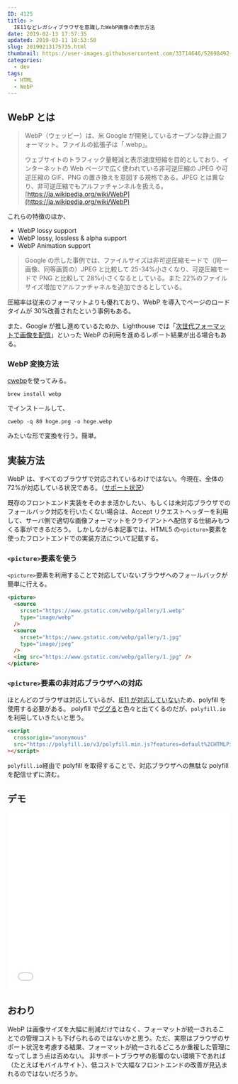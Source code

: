 ```yaml
---
ID: 4125
title: >
  IE11などレガシィブラウザを意識したWebP画像の表示方法
date: 2019-02-13 17:57:35
updated: 2019-03-11 10:53:50
slug: 20190213175735.html
thumbnail: https://user-images.githubusercontent.com/33714646/52698492-e8ee5e80-2fb6-11e9-875d-4196c1cc31df.png
categories:
  - dev
tags:
  - HTML
  - WebP
---
```


## WebP とは

> WebP（ウェッピー）は、米 Google が開発しているオープンな静止画フォーマット。ファイルの拡張子は「.webp」。
>
> ウェブサイトのトラフィック量軽減と表示速度短縮を目的としており、インターネットの Web ページで広く使われている非可逆圧縮の JPEG や可逆圧縮の GIF、PNG の置き換えを意図する規格である。JPEG とは異なり、非可逆圧縮でもアルファチャンネルを扱える。
> [https://ja.wikipedia.org/wiki/WebP](https://ja.wikipedia.org/wiki/WebP)

これらの特徴のほか、

- WebP lossy support
- WebP lossy, lossless & alpha support
- WebP Animation support

> Google の示した事例では、ファイルサイズは非可逆圧縮モードで（同一画像、同等画質の）JPEG と比較して 25-34%小さくなり、可逆圧縮モードで PNG と比較して 28%小さくなるとしている。また 22%のファイルサイズ増加でアルファチャネルを追加できるとしている。

圧縮率は従来のフォーマットよりも優れており、WebP を導入でページのロードタイムが 30%改善されたという事例もある。

また、Google が推し進めているためか、Lighthouse では「[次世代フォーマットで画像を配信](https://developers.google.com/web/tools/lighthouse/audits/webp)」といった WebP の利用を進めるレポート結果が出る場合もある。

### WebP 変換方法

[cwebp](https://developers.google.com/speed/webp/docs/cwebp)を使ってみる。

```
brew install webp
```

でインストールして、

```
cwebp -q 80 hoge.png -o hoge.webp
```

みたいな形で変換を行う。簡単。

## 実装方法

WebP は、すべてのブラウザで対応されているわけではない。今現在、全体の 72%が対応している状況である。（[サポート状況](https://caniuse.com/#feat=webp)）

既存のフロントエンド実装をそのまま活かしたい、もしくは未対応ブラウザでのフォールバック対応を行いたくない場合は、Accept リクエストヘッダーを利用して、サーバ側で適切な画像フォーマットをクライアントへ配信する仕組みもつくる事ができるだろう。
しかしながら本記事では、HTML5 の`<picture>`要素を使ったフロントエンドでの実装方法について記載する。

### `<picture>`要素を使う

`<picture>`要素を利用することで対応していないブラウザへのフォールバックが簡単に行える。

```html
<picture>
  <source
    srcset="https://www.gstatic.com/webp/gallery/1.webp"
    type="image/webp"
  />
  <source
    srcset="https://www.gstatic.com/webp/gallery/1.jpg"
    type="image/jpeg"
  />
  <img src="https://www.gstatic.com/webp/gallery/1.jpg" />
</picture>
```

### `<picture>`要素の非対応ブラウザへの対応

ほとんどのブラウザは対応しているが、[IE11 が対応していない](https://caniuse.com/#feat=picture)ため、polyfill を使用する必要がある。
polyfill で[ググる](https://www.google.com/search?q=picture+polyfill)と色々と出てくるのだが、`polyfill.io`を利用していきたいと思う。

```html
<script
  crossorigin="anonymous"
  src="https://polyfill.io/v3/polyfill.min.js?features=default%2CHTMLPictureElement"
></script>
```

`polyfill.io`経由で polyfill を取得することで、対応ブラウザへの無駄な polyfill を配信せずに済む。

## デモ

<iframe height="400" style="width: 100%;" scrolling="no" title="Cases using WebP images" src="//codepen.io/hiro0218/embed/RvyELw/?height=265&theme-id=light&default-tab=result" frameborder="no" allowtransparency="true" allowfullscreen="true">
  See the Pen <a href='https://codepen.io/hiro0218/pen/RvyELw/'>Cases using WebP images</a> by hiro
  (<a href='https://codepen.io/hiro0218'>@hiro0218</a>) on <a href='https://codepen.io'>CodePen</a>.
</iframe>

## おわり

WebP は画像サイズを大幅に削減だけではなく、フォーマットが統一されることでの管理コストも下げられるのではないかと思う。ただ、実際はブラウザのサポート状況を考慮する結果、フォーマットが統一されるどころか重複した管理になってしまう点は否めない。
非サポートブラウザの影響のない環境下であれば（たとえばモバイルサイト）、低コストで大幅なフロントエンドの改善が見込まれるのではないだろうか。
